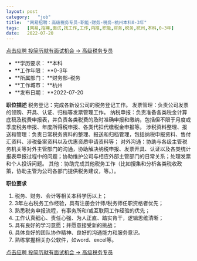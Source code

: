 ```yaml
---
layout:	post
category:	"job"
title:	"网易招聘：高级税务专员-职能-财务-税务-杭州本科0-3年"
tags:	[网易,招聘,面试,找工作,工作,内推,职能,财务,税务,杭州,本科,0-3年]
date:	2022-07-20
---
```


[点击应聘 投简历就有面试机会 -> 高级税务专员](http://mobile.bole.netease.com/bole/boleDetail?id=41015&employeeId=346f03c3cda5f04c&key=all)



- **学历要求： **本科
- **工作年限： **0-3年
- **所属部门： **财务部-税务
- **工作城市： **杭州
- **发布日期： **2022-07-20



**职位描述**
税务登记：完成各新设公司的税务登记工作。
发票管理：负责公司发票的领购、开具、认证、归档等发票管理工作。
纳税申报：负责准备各类税金计算底稿及税费申报表，并负责各类税费的及时准确申报和缴纳，包括但不限于月度或季度税务申报、年度所得税申报、各类代扣代缴税金申报等。
涉税资料整理、报送和管理：负责日常税务资料的整理、报送和归档管理，包括纳税申报资料、售付汇资料、涉税备案资料以及优惠资质申请资料等；
对外沟通：协助与各级主管税务机关等对外主管部门的沟通，协助解决纳税申报、发票开具、认证以及各类统计报表申报过程中的问题；协助维护公司与相应外部主管部门的日常关系；处理发票和个人投诉问题。
其他：协助完成其他税务工作（比如搜集和分析各类税收政策，协助主管为公司各部门提供税务建议，等。）。



**职位要求**
1. 税务、财务、会计等相关本科学历以上；
2. 3年左右税务工作经验，具有注册会计师/税务师任职资格者优先；
3. 熟悉税务申报流程，有事务所和/或互联网工作经验的优先；
4. 工作认真细心、责任心强、为人正直、踏实肯干，逻辑思维清晰；
5. 具有良好的学习意愿；并愿意接受新的挑战；
6. 具体良好的团队协作精神、良好的沟通能力和服务意识。
7. 熟练掌握相关办公软件，如word、excel等。




[点击应聘 投简历就有面试机会 -> 高级税务专员](http://mobile.bole.netease.com/bole/boleDetail?id=41015&employeeId=346f03c3cda5f04c&key=all)